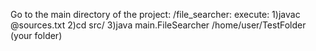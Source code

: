 Go to the main directory of the project: /file_searcher:
execute:
1)javac @sources.txt 
2)cd src/ 
3)java main.FileSearcher  /home/user/TestFolder (your folder)


